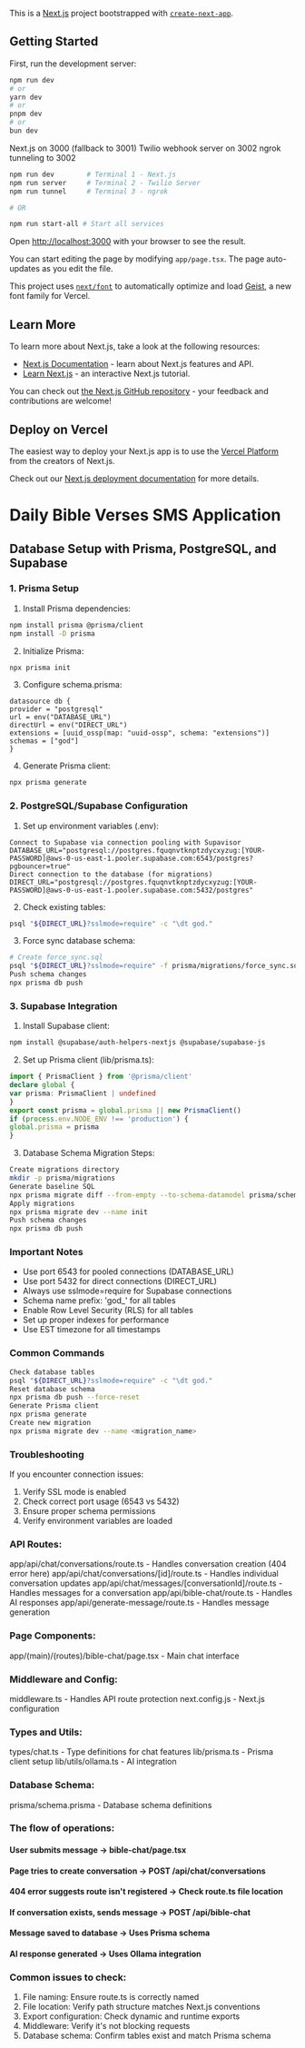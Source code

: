This is a [Next.js](https://nextjs.org) project bootstrapped with [`create-next-app`](https://nextjs.org/docs/app/api-reference/cli/create-next-app).

## Getting Started

First, run the development server:

```bash
npm run dev
# or
yarn dev
# or
pnpm dev
# or
bun dev
```

Next.js on 3000 (fallback to 3001)
Twilio webhook server on 3002
ngrok tunneling to 3002

```bash
npm run dev        # Terminal 1 - Next.js
npm run server     # Terminal 2 - Twilio Server
npm run tunnel     # Terminal 3 - ngrok

# OR

npm run start-all # Start all services
```

Open [http://localhost:3000](http://localhost:3000) with your browser to see the result.

You can start editing the page by modifying `app/page.tsx`. The page auto-updates as you edit the file.

This project uses [`next/font`](https://nextjs.org/docs/app/building-your-application/optimizing/fonts) to automatically optimize and load [Geist](https://vercel.com/font), a new font family for Vercel.

## Learn More

To learn more about Next.js, take a look at the following resources:

- [Next.js Documentation](https://nextjs.org/docs) - learn about Next.js features and API.
- [Learn Next.js](https://nextjs.org/learn) - an interactive Next.js tutorial.

You can check out [the Next.js GitHub repository](https://github.com/vercel/next.js) - your feedback and contributions are welcome!

## Deploy on Vercel

The easiest way to deploy your Next.js app is to use the [Vercel Platform](https://vercel.com/new?utm_medium=default-template&filter=next.js&utm_source=create-next-app&utm_campaign=create-next-app-readme) from the creators of Next.js.

Check out our [Next.js deployment documentation](https://nextjs.org/docs/app/building-your-application/deploying) for more details.



# Daily Bible Verses SMS Application
## Database Setup with Prisma, PostgreSQL, and Supabase
### 1. Prisma Setup
1. Install Prisma dependencies:
```bash
npm install prisma @prisma/client
npm install -D prisma
```

2. Initialize Prisma:
```bash
npx prisma init
```

3. Configure schema.prisma:
```prisma
datasource db {
provider = "postgresql"
url = env("DATABASE_URL")
directUrl = env("DIRECT_URL")
extensions = [uuid_ossp(map: "uuid-ossp", schema: "extensions")]
schemas = ["god"]
}
```

4. Generate Prisma client:
``` bash
npx prisma generate
```

### 2. PostgreSQL/Supabase Configuration

1. Set up environment variables (.env):
```env
Connect to Supabase via connection pooling with Supavisor
DATABASE_URL="postgresql://postgres.fquqnvtknptzdycxyzug:[YOUR-PASSWORD]@aws-0-us-east-1.pooler.supabase.com:6543/postgres?pgbouncer=true"
Direct connection to the database (for migrations)
DIRECT_URL="postgresql://postgres.fquqnvtknptzdycxyzug:[YOUR-PASSWORD]@aws-0-us-east-1.pooler.supabase.com:5432/postgres"
```

2. Check existing tables:
```bash
psql "${DIRECT_URL}?sslmode=require" -c "\dt god."
```

3. Force sync database schema:
```bash
# Create force_sync.sql
psql "${DIRECT_URL}?sslmode=require" -f prisma/migrations/force_sync.sql
Push schema changes
npx prisma db push
```

### 3. Supabase Integration

1. Install Supabase client:
```bash
npm install @supabase/auth-helpers-nextjs @supabase/supabase-js
```

2. Set up Prisma client (lib/prisma.ts):
```typescript
import { PrismaClient } from '@prisma/client'
declare global {
var prisma: PrismaClient | undefined
}
export const prisma = global.prisma || new PrismaClient()
if (process.env.NODE_ENV !== 'production') {
global.prisma = prisma
}
```
3. Database Schema Migration Steps:
```bash
Create migrations directory
mkdir -p prisma/migrations
Generate baseline SQL
npx prisma migrate diff --from-empty --to-schema-datamodel prisma/schema.prisma --script > baseline.sql
Apply migrations
npx prisma migrate dev --name init
Push schema changes
npx prisma db push
```

### Important Notes

- Use port 6543 for pooled connections (DATABASE_URL)
- Use port 5432 for direct connections (DIRECT_URL)
- Always use sslmode=require for Supabase connections
- Schema name prefix: 'god_' for all tables
- Enable Row Level Security (RLS) for all tables
- Set up proper indexes for performance
- Use EST timezone for all timestamps

### Common Commands

```bash
Check database tables
psql "${DIRECT_URL}?sslmode=require" -c "\dt god."
Reset database schema
npx prisma db push --force-reset
Generate Prisma client
npx prisma generate
Create new migration
npx prisma migrate dev --name <migration_name>
```

### Troubleshooting

If you encounter connection issues:
1. Verify SSL mode is enabled
2. Check correct port usage (6543 vs 5432)
3. Ensure proper schema permissions
4. Verify environment variables are loaded

### API Routes:
app/api/chat/conversations/route.ts             - Handles conversation creation (404 error here)
app/api/chat/conversations/[id]/route.ts        - Handles individual conversation updates
app/api/chat/messages/[conversationId]/route.ts - Handles messages for a conversation
app/api/bible-chat/route.ts                     - Handles AI responses
app/api/generate-message/route.ts               - Handles message generation

### Page Components:
app/(main)/(routes)/bible-chat/page.tsx         - Main chat interface

### Middleware and Config:
middleware.ts                                   - Handles API route protection
next.config.js                                  - Next.js configuration

### Types and Utils:
types/chat.ts                                   - Type definitions for chat features
lib/prisma.ts                                   - Prisma client setup
lib/utils/ollama.ts                             - AI integration

### Database Schema:      
prisma/schema.prisma                            - Database schema definitions

### The flow of operations:
#### User submits message → bible-chat/page.tsx
#### Page tries to create conversation → POST /api/chat/conversations
#### 404 error suggests route isn't registered → Check route.ts file location
#### If conversation exists, sends message → POST /api/bible-chat
#### Message saved to database → Uses Prisma schema
#### AI response generated → Uses Ollama integration

### Common issues to check:
1. File naming: Ensure route.ts is correctly named
2. File location: Verify path structure matches Next.js conventions
3. Export configuration: Check dynamic and runtime exports
4. Middleware: Verify it's not blocking requests
5. Database schema: Confirm tables exist and match Prisma schema